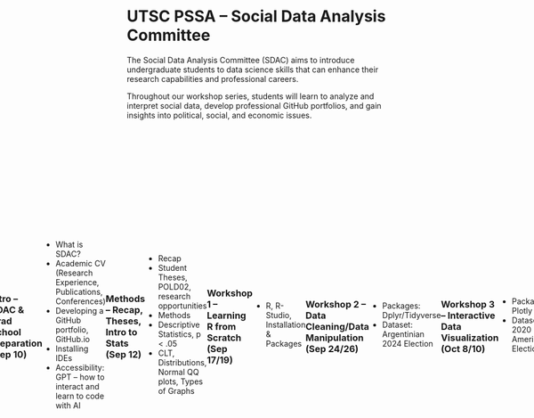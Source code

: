 # UTSC PSSA – Social Data Analysis Committee 
The Social Data Analysis Committee (SDAC) aims to introduce undergraduate students to data science skills that can enhance their research capabilities and professional careers. 

Throughout our workshop series, students will learn to analyze and interpret social data, develop professional GitHub portfolios, and gain insights into political, social, and economic issues.

<div style="display: flex; justify-content: center; align-items: center;">
  <img src="https://raw.githubusercontent.com/PSSA-SDAC/sdac/main/images/SDAC%20Template.png" alt="SDAC Template" style="width:350px; margin-right: 10px;">
  <img src="https://raw.githubusercontent.com/PSSA-SDAC/sdac/main/images/UofT%20Logo.jpg" alt="UofT Logo" style="width:350px; margin-right: 10px;">

## Next Event
- Workshop 6 – Building your Portfolio (Feb 10)

## SDAC Team (PSSA)
- Michael Cowan, Patrick Schnurbusch (BA Political Science, 2015), Ibrahim Sereer, Eric Wu

## Table of Contents
- [Fall Semester](#fall-semester)
    - [Intro – SDAC & Grad School Preparation (Sep 10)](#intro--sdac--grad-school-preparation-sep-10)
    - [Methods – Recap, Theses, Intro to Stats (Sep 12)](#methods--recap-theses-intro-to-stats-sep-12)
    - [Workshop 1 – Learning R from Scratch (Sep 17/19)](#workshop-1--learning-r-from-scratch-sep-1719)
    - [Workshop 2 – Data Cleaning/Data Manipulation (Sep 24/26)](#workshop-2--data-cleaningdata-manipulation-sep-2426)
    - [Workshop 3 – Interactive Data Visualization (Oct 8/10)](#workshop-3--interactive-data-visualization-oct-810)
    - [Workshop 4 – Interactive Geospatial Visualization (Oct 24)](#workshop-4--interactive-geospatial-visualization-oct-24)
    - [Workshop 5 – Web App Development – Shiny (Nov 4)](#workshop-5--web-app-development--shiny-nov-4)
- [Winter Semester](#winter-semester)
    - [Workshop 6 – Building your Portfolio (Feb 17)](#workshop-6--building-your-portfolio-feb-17)
    - [Workshop 7 – Text as Data (Mar 10)](#workshop-7--text-as-data-mar-10)
    - [Workshop 8 – Machine Learning/Predictive Modelling (Mar 24)](#workshop-8--machine-learningpredictive-modelling-mar-24)
- [Drop-in Coding Days](#drop-in-coding-days)
- [Stats & Coding Helpline](#stats--coding-helpline)

# Workshop Series
SDAC workshops are designed to provide hands-on experience in data analysis using R and Python – covering various topics from research methods to machine learning. 

Join us on Zoom: https://utoronto.zoom.us/j/7179732234

## Fall Semester

### Intro – SDAC & Grad School Preparation (Sep 10)
- What is SDAC?
- Academic CV (Research Experience, Publications, Conferences)
- Developing a GitHub portfolio, GitHub.io
- Installing IDEs
- Accessibility: GPT – how to interact and learn to code with AI

### Methods – Recap, Theses, Intro to Stats (Sep 12)
- Recap
- Student Theses, POLD02, research opportunities
- Methods
- Descriptive Statistics, p < .05
- CLT, Distributions, Normal QQ plots, Types of Graphs

### Workshop 1 – Learning R from Scratch (Sep 17/19)
- R, R-Studio, Installation & Packages

### Workshop 2 – Data Cleaning/Data Manipulation (Sep 24/26)
- Packages: Dplyr/Tidyverse
- Dataset: Argentinian 2024 Election

### Workshop 3 – Interactive Data Visualization (Oct 8/10)
- Packages: Plotly
- Dataset: 2020 American Election

### Workshop 4 – Interactive Geospatial Visualization (Oct 24)
- Packages: Sf, Leaflet
- Dataset: 2020 American Election

_Reading week: Oct 28 - Nov 1_

### Workshop 5 – Web App Development – Shiny (Nov 4)
- Shiny (create free account: www.shinyapps.io)
- Dataset: 2020 American Election

## Winter Semester

### Workshop 6 – Building your Portfolio (Feb 17)
- GitHub walkthrough, GitHub.io, LaTeX

### Workshop 7 – Text as Data (Mar 10)
- Packages: tm, kernlab, SnowballC, randomForest, xgboost, caret, plotly
- Dataset: Canadian-Indigenous Treaties

### Workshop 8 – Machine Learning/Predictive Modelling (Mar 24)
- Dataset: 2024 Hypothetical RCV Election

# Drop-in Coding Days
Randomly scheduled, informal environment dedicated to learning to code, playing with data, and collaborating with peers. Events will appear on https://www.instagram.com/pssa.utsc/.

# Stats & Coding Helpline
Request help with specific problems and be connected with an upper-year student or committee member who can assist! Email sdac.pssa@gmail.com to request a timeslot!
